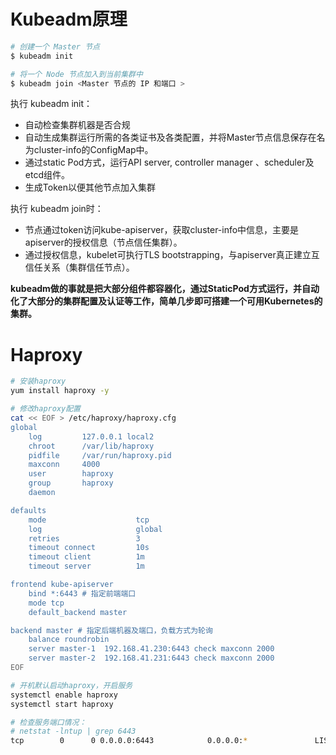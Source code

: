 # Kubeadm原理

```bash
# 创建一个 Master 节点
$ kubeadm init

# 将一个 Node 节点加入到当前集群中
$ kubeadm join <Master 节点的 IP 和端口 >
```

执行 kubeadm init：

- 自动检查集群机器是否合规
- 自动生成集群运行所需的各类证书及各类配置，并将Master节点信息保存在名为cluster-info的ConfigMap中。
- 通过static Pod方式，运行API server, controller manager 、scheduler及etcd组件。
- 生成Token以便其他节点加入集群

执行 kubeadm join时：

- 节点通过token访问kube-apiserver，获取cluster-info中信息，主要是apiserver的授权信息（节点信任集群）。
- 通过授权信息，kubelet可执行TLS bootstrapping，与apiserver真正建立互信任关系（集群信任节点）。

**kubeadm做的事就是把大部分组件都容器化，通过StaticPod方式运行，并自动化了大部分的集群配置及认证等工作，简单几步即可搭建一个可用Kubernetes的集群。**



# Haproxy

```bash
# 安装haproxy
yum install haproxy -y 

# 修改haproxy配置
cat << EOF > /etc/haproxy/haproxy.cfg
global
    log         127.0.0.1 local2
    chroot      /var/lib/haproxy
    pidfile     /var/run/haproxy.pid
    maxconn     4000
    user        haproxy
    group       haproxy
    daemon

defaults
    mode                    tcp
    log                     global
    retries                 3
    timeout connect         10s
    timeout client          1m
    timeout server          1m

frontend kube-apiserver
    bind *:6443 # 指定前端端口
    mode tcp
    default_backend master

backend master # 指定后端机器及端口，负载方式为轮询
    balance roundrobin
    server master-1  192.168.41.230:6443 check maxconn 2000
    server master-2  192.168.41.231:6443 check maxconn 2000
EOF

# 开机默认启动haproxy，开启服务
systemctl enable haproxy
systemctl start haproxy

# 检查服务端口情况：
# netstat -lntup | grep 6443
tcp        0      0 0.0.0.0:6443            0.0.0.0:*               LISTEN      3110/haproxy
```

